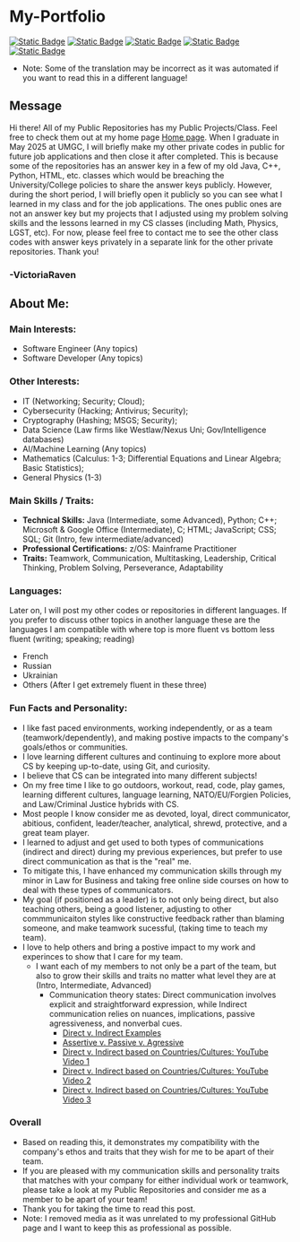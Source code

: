 # My-Portfolio
[![Static Badge](https://img.shields.io/badge/Language-French-blue)](https://github.com/VictoriaRaven/My-Portfolio/blob/main/languages/README.fr.md) [![Static Badge](https://img.shields.io/badge/Language-Spanish-orange)](https://github.com/VictoriaRaven/My-Portfolio/blob/main/languages/README.es.md) [![Static Badge](https://img.shields.io/badge/Language-Russian-red)](https://github.com/VictoriaRaven/My-Portfolio/blob/main/languages/README.ru.md) [![Static Badge](https://img.shields.io/badge/Language-Ukrainian-yellow)](https://github.com/VictoriaRaven/My-Portfolio/blob/main/languages/README.uk.md) [![Static Badge](https://img.shields.io/badge/Language-Dutch-purple)](https://github.com/VictoriaRaven/My-Portfolio/blob/main/languages/README.nl.md)
- Note: Some of the translation may be incorrect as it was automated if you want to read this in a different language!
## Message
Hi there! All of my Public Repositories has my Public Projects/Class. Feel free to check them out at my home page [Home page](https://github.com/VictoriaRaven?tab=repositories). When I graduate in May 2025 at UMGC, I will briefly make my other private codes in public for future job applications and then close it after completed. This is because some of the repositories has an answer key in a few of my old Java, C++, Python, HTML, etc. classes which would be breaching the University/College policies to share the answer keys publicly. However, during the short period, I will briefly open it publicly so you can see what I learned in my class and for the job applications. The ones public ones are not an answer key but my projects that I adjusted using my problem solving skills and the lessons learned in my CS classes (including Math, Physics, LGST, etc). For now, please feel free to contact me to see the other class codes with answer keys privately in a separate link for the other private repositories. Thank you!
### -VictoriaRaven
## About Me:
### Main Interests: 
- Software Engineer (Any topics)
- Software Developer (Any topics)
### Other Interests:
- IT (Networking; Security; Cloud);
- Cybersecurity (Hacking; Antivirus; Security);
- Cryptography (Hashing; MSGS; Security);
- Data Science (Law firms like Westlaw/Nexus Uni; Gov/Intelligence databases)
- AI/Machine Learning (Any topics)
- Mathematics (Calculus: 1-3; Differential Equations and Linear Algebra; Basic Statistics);
- General Physics (1-3)
### Main Skills / Traits:
- **Technical Skills:** Java (Intermediate, some Advanced), Python; C++; Microsoft & Google Office (Intermediate), C; HTML; JavaScript;
CSS; SQL; Git (Intro, few intermediate/advanced)
- **Professional Certifications:** z/OS: Mainframe Practitioner
- **Traits:** Teamwork, Communication, Multitasking, Leadership, Critical Thinking, Problem Solving, Perseverance, Adaptability
### Languages:
Later on, I will post my other codes or repositories in different languages. If you prefer to discuss other topics in another language these are the languages I am compatible with where top is more fluent vs bottom less fluent (writing; speaking; reading)
- French 
- Russian
- Ukrainian
- Others (After I get extremely fluent in these three)
### Fun Facts and Personality:
- I like fast paced environments, working independently, or as a team (teamwork/dependently), and making postive impacts to the company's goals/ethos or communities.
- I love learning different cultures and continuing to explore more about CS by keeping up-to-date, using Git, and curiosity.
- I believe that CS can be integrated into many different subjects!
- On my free time I like to go outdoors, workout, read, code, play games, learning different cultures, language learning, NATO/EU/Forgien Policies, and Law/Criminal Justice hybrids with CS.
- Most people I know consider me as devoted, loyal, direct communicator, abitious, confident, leader/teacher, analytical, shrewd, protective, and a great team player.
- I learned to adjust and get used to both types of communications (indirect and direct) during my previous experiences, but prefer to use direct communication as that is the "real" me.
- To mitigate this, I have enhanced my communication skills through my minor in Law for Business and taking free online side courses on how to deal with these types of communicators.
- My goal (if positioned as a leader) is to not only being direct, but also teaching others, being a good listener, adjusting to other commmunicaiton styles like constructive feedback rather than blaming someone, and make teamwork sucessful, (taking time to teach my team).
- I love to help others and bring a postive impact to my work and experinces to show that I care for my team.
  - I want each of my members to not only be a part of the team, but also to grow their skills and traits no matter what level they are at (Intro, Intermediate, Advanced)
    - Communication theory states: Direct communication involves explicit and straightforward expression, while Indirect communication relies on nuances, implications, passive agressiveness, and nonverbal cues.
      - [Direct v. Indirect Examples](https://www.indeed.com/career-advice/career-development/direct-communication)
      - [Assertive v. Passive v. Agressive](https://youtu.be/KmrokQdsjTA?feature=shared)
      - [Direct v. Indirect based on Countries/Cultures: YouTube Video 1](https://youtu.be/0W9iLrfyq20?si=9dHIS2LGlFsGASew)
      - [Direct v. Indirect based on Countries/Cultures: YouTube Video 2](https://youtu.be/ZjwiX6KNAHE?feature=shared&t=229)
      - [Direct v. Indirect based on Countries/Cultures: YouTube Video 3](https://youtu.be/qKViQSnW-UA?si=fBhuKTvSY6Wy9VXX)
### Overall
- Based on reading this, it demonstrates my compatibility with the company's ethos and traits that they wish for me to be apart of their team. 
- If you are pleased with my communication skills and personality traits that matches with your company for either individual work or teamwork,  please take a look at my Public Repositories and consider me as a member to be apart of your team!
- Thank you for taking the time to read this post.
- Note: I removed media as it was unrelated to my professional GitHub page and I want to keep this as professional as possible.


